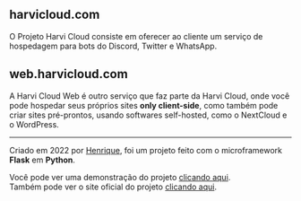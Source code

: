 ## harvicloud.com
O Projeto Harvi Cloud consiste em oferecer ao cliente um serviço de hospedagem para bots do Discord, Twitter e WhatsApp.

## web.harvicloud.com
A Harvi Cloud Web é outro serviço que faz parte da Harvi Cloud, onde você pode hospedar seus próprios sites **only client-side**, como também pode criar sites pré-prontos, usando softwares self-hosted, como o NextCloud e o WordPress.

---

Criado em 2022 por <a href="github.com/henriquelmeeee">Henrique</a>, foi um projeto feito com o microframework **Flask** em **Python**.

Você pode ver uma demonstração do projeto [clicando aqui](https://demo.harvicloud.repl.co/).<br>Também pode ver o site oficial do projeto [clicando aqui](https://harvicloud.repl.co/).
